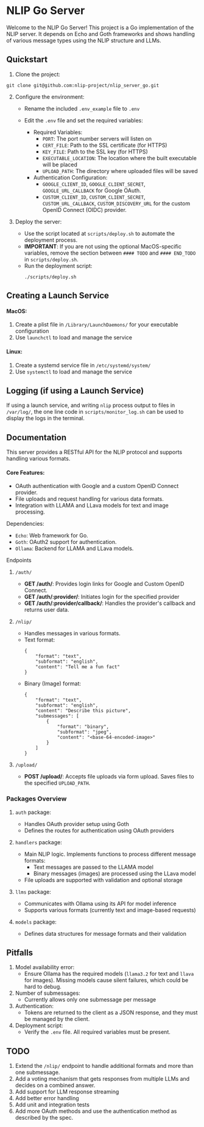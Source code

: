 # NLIP Go Server

Welcome to the NLIP Go Server! This project is a Go implementation of the NLIP server. It depends on Echo and Goth frameworks and shows handling of various message types using the NLIP structure and LLMs.

## Quickstart

1. Clone the project:
```
git clone git@github.com:nlip-project/nlip_server_go.git
```

2. Configure the environment:
   - Rename the included `.env_example` file to `.env`

   - Edit the `.env` file and set the required variables:
     - Required Variables:
       - `PORT`: The port number servers will listen on
       - `CERT_FILE`: Path to the SSL certificate (for HTTPS)
       - `KEY_FILE`: Path to the SSL key (for HTTPS)
       - `EXECUTABLE_LOCATION`: The location where the built executable will be placed
       - `UPLOAD_PATH`: The directory where uploaded files will be saved
     - Authentication Configuration:
       - `GOOGLE_CLIENT_ID`, `GOOGLE_CLIENT_SECRET`, `GOOGLE_URL_CALLBACK` for Google OAuth.
       - `CUSTOM_CLIENT_ID`, `CUSTOM_CLIENT_SECRET`, `CUSTOM_URL_CALLBACK`, `CUSTOM_DISCOVERY_URL` for the custom OpenID Connect (OIDC) provider.

3. Deploy the server:
   - Use the script located at `scripts/deploy.sh` to automate the deployment process.
   - **IMPORTANT**: If you are not using the optional MacOS-specific variables, remove the section between `#### TODO` and `#### END_TODO` in `scripts/deploy.sh`.
   - Run the deployment script:
     ```
     ./scripts/deploy.sh
     ```

## Creating a Launch Service

#### MacOS:
  1. Create a plist file in `/Library/LaunchDaemons/` for your executable configuration
  2. Use `launchctl` to load and manage the service

#### Linux:
  1. Create a systemd service file in `/etc/systemd/system/`
  2. Use `systemctl` to load and manage the service

## Logging (if using a Launch Service)

If using a launch service, and writing `nlip` process output to files in `/var/log/`, the one line code in `scripts/monitor_log.sh` can be used to display the logs in the terminal.

## Documentation

This server provides a RESTful API for the NLIP protocol and supports handling various formats.

#### Core Features:
- OAuth authentication with Google and a custom OpenID Connect provider.
- File uploads and request handling for various data formats.
- Integration with LLAMA and LLava models for text and image processing.

Dependencies:
- `Echo`: Web framework for Go.
- `Goth`: OAuth2 support for authentication.
- `Ollama`: Backend for LLAMA and LLava models.

Endpoints

1. `/auth/`
   - **GET /auth/**: Provides login links for Google and Custom OpenID Connect.
   - **GET /auth/:provider/**: Initiates login for the specified provider
   - **GET /auth/:provider/callback/**: Handles the provider's callback and returns user data.

2. `/nlip/`
   - Handles messages in various formats.
   - Text format:
     ```
     {
         "format": "text",
         "subformat": "english",
         "content": "Tell me a fun fact"
     }
     ```
   - Binary (Image) format:
     ```
     {
         "format": "text",
         "subformat": "english",
         "content": "Describe this picture",
         "submessages": [
             {
                 "format": "binary",
                 "subformat": "jpeg",
                 "content": "<base-64-encoded-image>"
             }
         ]
     }
     ```

3. `/upload/`
   - **POST /upload/**: Accepts file uploads via form upload. Saves files to the specified `UPLOAD_PATH`.

### Packages Overview

1. `auth` package:
   - Handles OAuth provider setup using Goth
   - Defines the routes for authentication using OAuth providers

2. `handlers` package:
   - Main NLIP logic. Implements functions to process different message formats:
     - Text messages are passed to the LLAMA model
     - Binary messages (images) are processed using the LLava model
   - File uploads are supported with validation and optional storage

3. `llms` package:
   - Communicates with Ollama using its API for model inference
   - Supports various formats (currently text and image-based requests)

4. `models` package:
   - Defines data structures for message formats and their validation

## Pitfalls

1. Model availability error:
   - Ensure Ollama has the required models (`llama3.2` for text and `llava` for images). Missing models cause silent failures, which could be hard to debug.
2. Number of submessages:
   - Currently allows only one submessage per message
3. Authentication:
   - Tokens are returned to the client as a JSON response, and they must be managed by the client.
4. Deployment script:
   - Verify the `.env` file. All required variables must be present.

## TODO

1. Extend the `/nlip/` endpoint to handle additional formats and more than one submessage.
2. Add a voting mechanism that gets responses from multiple LLMs and decides on a combined answer.
2. Add support for LLM response streaming
3. Add better error handling
4. Add unit and integration tests
5. Add more OAuth methods and use the authentication method as described by the spec.
